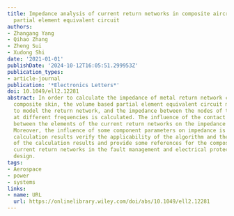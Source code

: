```yaml
---
title: Impedance analysis of current return networks in composite aircraft based on
  partial element equivalent circuit
authors:
- Zhangang Yang
- Qihao Zhang
- Zheng Sui
- Xudong Shi
date: '2021-01-01'
publishDate: '2024-10-12T16:05:51.299953Z'
publication_types:
- article-journal
publication: '*Electronics Letters*'
doi: 10.1049/ell2.12281
abstract: In order to calculate the impedance of metal return network connected with
  composite skin, the volume based partial element equivalent circuit method is used
  to model the return network, and the impedance between the nodes of the return network
  at different frequencies is calculated. The influence of the contact resistance
  between the elements of the current return networks on the impedance is also considered.
  Moreover, the influence of some component parameters on impedance is analysed. The
  calculation results verify the applicability of the algorithm and the correctness
  of the calculation results and provide some references for the composite aircraft
  current return networks in the fault management and electrical protection system
  design.
tags:
- Aerospace
- power
- systems
links:
- name: URL
  url: https://onlinelibrary.wiley.com/doi/abs/10.1049/ell2.12281
---
```

